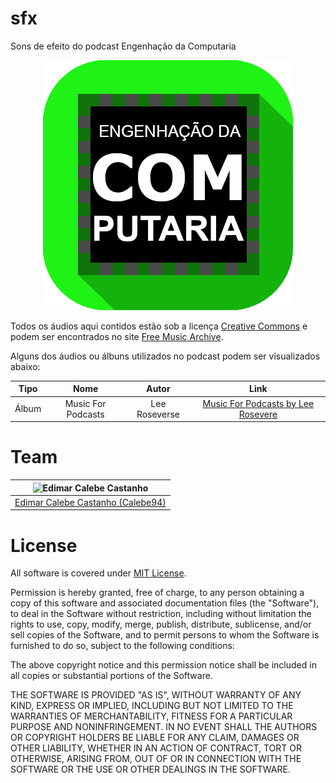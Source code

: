 # sfx

Sons de efeito do podcast Engenhação da Computaria

<p align="center">
  <img src="https://github.com/engcomputaria/logo/raw/master/images/engcomputaria.png" style="width: 140; height: 140"/>​
</p>

Todos os áudios aqui contidos estão sob a licença [Creative Commons](https://br.creativecommons.org/) e podem ser encontrados no site [Free Music Archive](http://freemusicarchive.org).

Alguns dos áudios ou álbuns utilizados no podcast podem ser visualizados abaixo:

| Tipo | Nome | Autor | Link |
|:----:|:----:|:-----:|:----:|
| Álbum | Music For Podcasts | Lee Roseverse | [Music For Podcasts by Lee Rosevere](http://freemusicarchive.org/music/Lee_Rosevere/Music_For_Podcasts)

# Team

| <img src="https://github.com/Calebe94.png?size=200" alt="Edimar Calebe Castanho"> | 
|:---------------------------------------------------------------------------------:|
| [Edimar Calebe Castanho (Calebe94)](https://github.com/Calebe94)                  |

# License

All software is covered under [MIT License](https://opensource.org/licenses/MIT).

Permission is hereby granted, free of charge, to any person obtaining a copy of this software and associated documentation files (the "Software"), to deal in the Software without restriction, including without limitation the rights to use, copy, modify, merge, publish, distribute, sublicense, and/or sell copies of the Software, and to permit persons to whom the Software is furnished to do so, subject to the following conditions:

The above copyright notice and this permission notice shall be included in all copies or substantial portions of the Software.

THE SOFTWARE IS PROVIDED "AS IS", WITHOUT WARRANTY OF ANY KIND, EXPRESS OR IMPLIED, INCLUDING BUT NOT LIMITED TO THE WARRANTIES OF MERCHANTABILITY, FITNESS FOR A PARTICULAR PURPOSE AND NONINFRINGEMENT. IN NO EVENT SHALL THE AUTHORS OR COPYRIGHT HOLDERS BE LIABLE FOR ANY CLAIM, DAMAGES OR OTHER LIABILITY, WHETHER IN AN ACTION OF CONTRACT, TORT OR OTHERWISE, ARISING FROM, OUT OF OR IN CONNECTION WITH THE SOFTWARE OR THE USE OR OTHER DEALINGS IN THE SOFTWARE.
